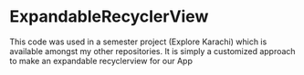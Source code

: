 # ExpandableRecyclerView
This code was used in a semester project (Explore Karachi) which is available amongst my other repositories. It is simply a customized approach to make an expandable recyclerview
for our App
